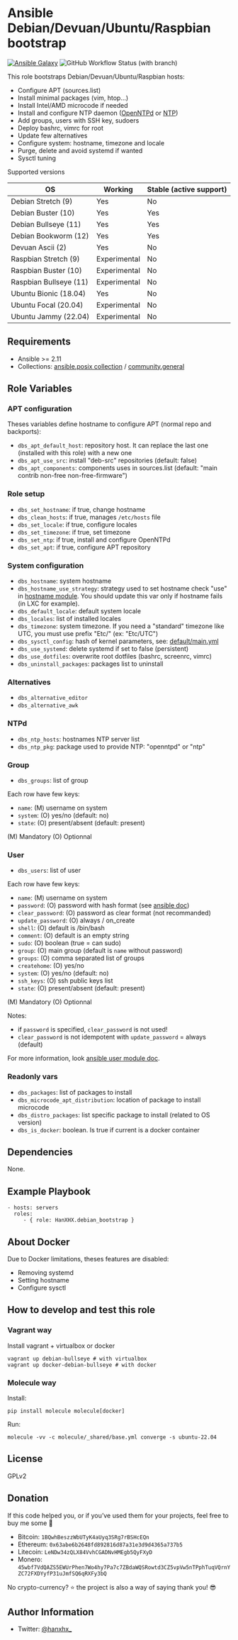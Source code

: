 Ansible Debian/Devuan/Ubuntu/Raspbian bootstrap
====================================================

[![Ansible Galaxy](http://img.shields.io/badge/ansible--galaxy-HanXHX.debian_bootstrap-blue.svg)](https://galaxy.ansible.com/HanXHX/debian_bootstrap) ![GitHub Workflow Status (with branch)](https://img.shields.io/github/actions/workflow/status/hanxhx/ansible-debian-bootstrap/molecule.yml?branch=master)

This role bootstraps Debian/Devuan/Ubuntu/Raspbian hosts:

- Configure APT (sources.list)
- Install minimal packages (vim, htop...)
- Install Intel/AMD microcode if needed
- Install and configure NTP daemon ([OpenNTPd](http://www.openntpd.org/) or [NTP](http://support.ntp.org/))
- Add groups, users with SSH key, sudoers
- Deploy bashrc, vimrc for root
- Update few alternatives
- Configure system: hostname, timezone and locale
- Purge, delete and avoid systemd if wanted
- Sysctl tuning

Supported versions

| OS                     | Working      | Stable (active support) |
| ---------------------- | -------      |-------------------------|
| Debian Stretch (9)     | Yes          | No                      |
| Debian Buster (10)     | Yes          | Yes                     |
| Debian Bullseye (11)   | Yes          | Yes                     |
| Debian Bookworm (12)   | Yes          | Yes                     |
| Devuan Ascii (2)       | Yes          | No                      |
| Raspbian Stretch (9)   | Experimental | No                      |
| Raspbian Buster (10)   | Experimental | No                      |
| Raspbian Bullseye (11) | Experimental | No                      |
| Ubuntu Bionic (18.04)  | Yes          | No                      |
| Ubuntu Focal (20.04)   | Experimental | No                      |
| Ubuntu Jammy (22.04)   | Experimental | No                      |

Requirements
------------

- Ansible >= 2.11
- Collections: [ansible.posix collection](https://galaxy.ansible.com/ansible/posix) / [community.general](https://galaxy.ansible.com/community/general)

Role Variables
--------------

### APT configuration

Theses variables define hostname to configure APT (normal repo and backports):

- `dbs_apt_default_host`: repository host. It can replace the last one (installed with this role) with a new one
- `dbs_apt_use_src`: install "deb-src" repositories (default: false)
- `dbs_apt_components`: components uses in sources.list (default: "main contrib non-free non-free-firmware")

### Role setup

- `dbs_set_hostname`: if true, change hostname
- `dbs_clean_hosts`: if true, manages `/etc/hosts` file
- `dbs_set_locale`: if true, configure locales
- `dbs_set_timezone`: if true, set timezone
- `dbs_set_ntp`: if true, install and configure OpenNTPd
- `dbs_set_apt`: if true, configure APT repository

### System configuration

- `dbs_hostname`: system hostname
- `dbs_hostname_use_strategy`: strategy used to set hostname check "use" in [hostname module](https://docs.ansible.com/ansible/latest/modules/hostname_module.html). You should update this var only if hostname fails (in LXC for example).
- `dbs_default_locale`: default system locale
- `dbs_locales`: list of installed locales
- `dbs_timezone`: system timezone. If you need a "standard" timezone like UTC, you must use prefix "Etc/" (ex: "Etc/UTC")
- `dbs_sysctl_config`: hash of kernel parameters, see: [default/main.yml](default/main.yml)
- `dbs_use_systemd`: delete systemd if set to false (persistent)
- `dbs_use_dotfiles`: overwrite root dotfiles (bashrc, screenrc, vimrc)
- `dbs_uninstall_packages`: packages list to uninstall

### Alternatives

- `dbs_alternative_editor`
- `dbs_alternative_awk`

### NTPd

- `dbs_ntp_hosts`: hostnames NTP server list
- `dbs_ntp_pkg`: package used to provide NTP: "openntpd" or "ntp"

### Group

- `dbs_groups`: list of group

Each row have few keys:

- `name`: (M) username on system
- `system`: (O) yes/no (default: no)
- `state`: (O) present/absent (default: present)

(M) Mandatory
(O) Optionnal

### User

- `dbs_users`: list of user

Each row have few keys:

- `name`: (M) username on system
- `password`: (O) password with hash format (see [ansible doc](http://docs.ansible.com/ansible/latest/faq.html#how-do-i-generate-crypted-passwords-for-the-user-module))
- `clear_password`: (O) password as clear format (not recommanded)
- `update_password`: (O) always / on\_create
- `shell`: (O) default is /bin/bash
- `comment`: (O) default is an empty string
- `sudo`: (O) boolean (true = can sudo)
- `group`: (O) main group (default is `name` without password)
- `groups`: (O) comma separated list of groups
- `createhome`: (O) yes/no
- `system`: (O) yes/no (default: no)
- `ssh_keys`: (O) ssh public keys list
- `state`: (O) present/absent (default: present)

(M) Mandatory
(O) Optionnal

Notes:

- if `password` is specified, `clear_password` is not used!
- `clear_password` is not idempotent with `update_password` = always (default)

For more information, look [ansible user module doc](http://docs.ansible.com/ansible/latest/user_module.html).

### Readonly vars

- `dbs_packages`: list of packages to install
- `dbs_microcode_apt_distribution`: location of package to install microcode
- `dbs_distro_packages`: list specific package to install (related to OS version)
- `dbs_is_docker`: boolean. Is true if current is a docker container

Dependencies
------------

None.

Example Playbook
----------------

    - hosts: servers
      roles:
         - { role: HanXHX.debian_bootstrap }


About Docker
------------

Due to Docker limitations, theses features are disabled:

- Removing systemd
- Setting hostname
- Configure sysctl


How to develop and test this role
---------------------------------

### Vagrant way

Install vagrant + virtualbox or docker

```commandline
vagrant up debian-bullseye # with virtualbox
vagrant up docker-debian-bullseye # with docker
```

### Molecule way

Install:

```commandline
pip install molecule molecule[docker]
```

Run:

```commandline
molecule -vv -c molecule/_shared/base.yml converge -s ubuntu-22.04
```


License
-------

GPLv2

Donation
--------

If this code helped you, or if you’ve used them for your projects, feel free to buy me some :beers:

- Bitcoin: `1BQwhBeszzWbUTyK4aUyq3SRg7rBSHcEQn`
- Ethereum: `0x63abe6b2648fd892816d87a31e3d9d4365a737b5`
- Litecoin: `LeNDw34zQLX84VvhCGADNvHMEgb5QyFXyD`
- Monero: `45wbf7VdQAZS5EWUrPhen7Wo4hy7Pa7c7ZBdaWQSRowtd3CZ5vpVw5nTPphTuqVQrnYZC72FXDYyfP31uJmfSQ6qRXFy3bQ`

No crypto-currency? :star: the project is also a way of saying thank you! :sunglasses:

Author Information
------------------

- Twitter: [@hanxhx_](https://twitter.com/hanxhx_)
